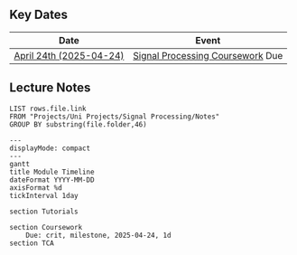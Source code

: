 
## Key Dates

| Date                                  | Event                                                                   |
| ------------------------------------- | ----------------------------------------------------------------------- |
| [April 24th (2025-04-24)](2025-04-24) | [Signal Processing Coursework](Signal%20Processing%20Coursework.md) Due |

## Lecture Notes
```dataview
LIST rows.file.link
FROM "Projects/Uni Projects/Signal Processing/Notes"
GROUP BY substring(file.folder,46)
```

```mermaid
---
displayMode: compact
---
gantt
title Module Timeline
dateFormat YYYY-MM-DD
axisFormat %d
tickInterval 1day

section Tutorials

section Coursework
	Due: crit, milestone, 2025-04-24, 1d
section TCA
```
